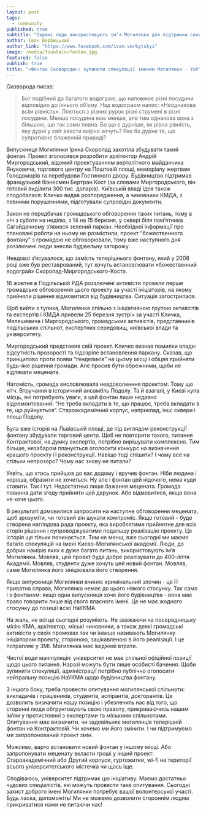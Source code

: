 ```yaml
---
layout: post
tags: 
  - community
published: true
subtitle: "Окремі люди використовують ім’я Могилянки для підтримки своєї позиції у конфлікті з міською громадою. Як уникнути іміджевих втрат для Академії?"
author: Іван Вербицький
author_link: "https://www.facebook.com/ivan.verbytskyi"
image: /media/fountain/fontan.jpg
featured: false
publish: true
title: "«Фонтан Сковороди»: зупинити спекуляції іменем Могилянки - YoV"
---
```


Сковорода писав:

>Бог подібний до багатого водограю, що наповнює різні посудини відповідно до їхнього об’єму. Над водограєм напис: «Неоднакова всім рівність». Ллються з різних рурок різні струмені в різні посудини. Менша посудина має менше, але тим однакова вона з більшою, що так само повна. Бо що є дурніше, як рівна рівність, яку дурні у світ ввести марно хочуть? Яке бо дурне те, що супротивне блаженній природі?

Випускниця Могилянки Ірина Скоропад захотіла збудувати такий фонтан. Проект зголосився розробити архітектор Андрій Миргородський, відомий проектуванням вертолітного майданчика Януковича, торгового центру на Поштовій площі, меморіалу жертвам Голодоморів та перебудови Гостинного двору. Будівництво підтримав французький бізнесмен Бертран Кост (за словами Миргородського, він готовий виділити 300 тис. доларів). Київській владі ідея також сподобалася: Кличко видав розпорядження, а чиновники КМДА, з певними порушеннями, підготували супровідні документи. 

Закон не передбачає громадського обговорення таких питань, тому в ніч з суботи на неділю, з 14 на 15 березня, у сквері біля пам’ятника Сагайдачному з’явився зелений паркан. Необхідної інформації про плановані роботи на ньому не розмістили, проект “божественного фонтану” з громадою не обговорювали, тому вже наступного дня роззлючені люди знесли будівельну загорожу.

Невдовзі з’ясувалося, що замість теперішнього фонтану, який у 2008 році вже був реставрований, тут хочуть встановлювати «божественний водограй» Скоропад-Миргородського-Коста. 

16 жовтня в Подільській РДА роззлючені активісти провели перше громадське обговорення цього проекту за участі ініціаторів, на якому прийняли рішення відмовитися від будівництва. Ситуація загострилася.

Щоб вийти з тупика, Могилянка спільно з Ініціативною групою активістів та експертів і КМДА привели 25 березня зустріч за участі Кличка, Мелешевича і Миргородського, громадських активістів, представників подільських спільнот, експертних середовищ, київської влади та університету.

Миргородський представив свій проект. Кличко визнав помилки влади: відсутність прозорості та підозріле встановлення паркану. Сказав, що принципово проти появи “генделиків” на цьому місці і обіцяв прийняти будь-яке рішення громади. Але просив бути обрежними, щоби не відлякати мецената.

Натомість, громада висловлювала невдоволенння проектом. Тому що кітч. Втручання в історичний ансамбль Подолу. Та й взагалі, у Києві купа місць, які потребують уваги, а цей фонтан лише недавно відремонтований: “Не треба вкладати в те, що працює, треба вкладати в те, що руйнується”. Староакадемічний корпус, наприклад, інші сквери і площі Подолу.

Була вже історія на Львівській площі, де під виглядом реконструкції фонтану збудували торговий центр. Щоб не повторити такого, питання Контрактової, на думку експертів, потрібно вирішувати комплексно. Тим більше, незабаром планується оголосити конкурс на визначення кращого проекту її реконструкції. Навіщо тоді спішити? І чому все на стільки непрозоро? Чому нас знову не питали?

Уявіть, що хтось прийшов до вас додому і вручив фонтан. Ніби людина і хороша, образити не хочеться. Ну але і фонтан цей нідочого, нема куди ставити. Так і тут. Недостатньо лише бажання мецената. Громада повинна дати згоду прийняти цей дарунок. Або відмовитися, якщо вона не хоче цього.

В результаті домовилися запросити на наступне обговорення мецената, щоб зрозуміти, чи готовий він шукати компроміс. Якщо готовий - буде створена наглядова рада проекту, яка вироблятиме прийнятне для всіх сторін рішення і супроводжуватиме подальшу реалізацію проекту. Це історія ще тільки починається.
Тим не менш, вже сьогодні ми маємо багато спекуляцій на імені Києво-Могилянської академії. Люди, до добрих намірів яких є дуже багато питань, використовують ім’я Могилянки. Мовляв, цей проект буде добре реалізувати до 400-ліття Академії. Мовляв, студенти дуже хочуть цей новий фонтан. Мовляв, саме Могилянка його зініціювала його створення.

Якщо випускниця Могилянки вчиняє кримінальний злочин - це її приватна справа, Могилянка немає до цього ніякого стосунку. Так само і з фонтаном: якщо одна випускниця хоче його будівництва - вона має право говорити лише від свого власного імені. Це не має жодного стосунку до позиції всієї НаУКМА.

На жаль, не всі це сьогодні розуміють. Не зважаючи на посередницьку місію КМА, архітектор, міські чиновники, а також деякі громадські активісти у своїх промовах так чи інакше називають Могилянку ініціатором проекту, стороною, зацікавленою в його реалізації. І це потрапляє у ЗМІ. Могилянка має іміджеві втрати. 

Чистої води маніпуляція: університет не має спільної офіційної позиції щодо цього питання. Наразі можуть бути лише особисті бачення.
Щоби зупинити спекуляції, адміністрації потрібно публічно оголосити нейтральну позицію НаУКМА щодо будівництва фонтану. 

З іншого боку, треба провести опитування могилянської спільноти: викладачів і працівників, студентів, аспірантів, докторантів. Це дозволить визначити нашу позицію і убезпечить нас від того, що сторонні люди обґрунтовують свою правоту, прикриваючись нашим ім’ям у протистоянні з експертами та міськими спільнотами.
Опитування має визначити, чи задовільняє могилянців теперішній фонтан на Контрактовій. Чи хочемо ми його змінити. І чи підтримуємо ми запропонований проект змін. 

Можливо, варто встановити новий фонтан у іншому місці. Або запропонувати меценату вкласти гроші у інший проект: Староакадемічний або Другий корпуси, гуртожитки, wi-fi на території всього університетського містечка чи щось іще.

Cподіваюсь, університет підтримає цю ініціативу. Маємо достатньо чудових спеціалістів, які можуть провести таке опитування. Сьогодні захист доброго імені Могилянки потребує вашої волонтерської участі.  Будь ласка, допоможіть! Ми не можемо дозволити стороннім людям прикриватися нами не питаючи нас!
